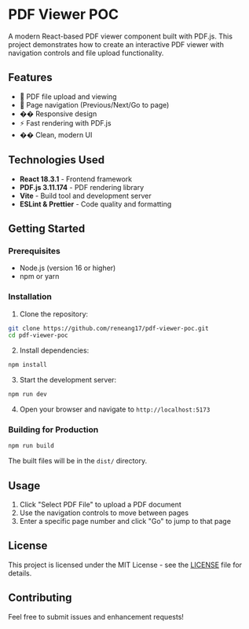 # PDF Viewer POC

A modern React-based PDF viewer component built with PDF.js. This project demonstrates how to create an interactive PDF viewer with navigation controls and file upload functionality.

## Features

- 📄 PDF file upload and viewing
- 🧭 Page navigation (Previous/Next/Go to page)
- �� Responsive design
- ⚡ Fast rendering with PDF.js
- �� Clean, modern UI

## Technologies Used

- **React 18.3.1** - Frontend framework
- **PDF.js 3.11.174** - PDF rendering library
- **Vite** - Build tool and development server
- **ESLint & Prettier** - Code quality and formatting

## Getting Started

### Prerequisites
- Node.js (version 16 or higher)
- npm or yarn

### Installation

1. Clone the repository:
```bash
git clone https://github.com/reneang17/pdf-viewer-poc.git
cd pdf-viewer-poc
```

2. Install dependencies:
```bash
npm install
```

3. Start the development server:
```bash
npm run dev
```

4. Open your browser and navigate to `http://localhost:5173`

### Building for Production

```bash
npm run build
```

The built files will be in the `dist/` directory.

## Usage

1. Click "Select PDF File" to upload a PDF document
2. Use the navigation controls to move between pages
3. Enter a specific page number and click "Go" to jump to that page

## License

This project is licensed under the MIT License - see the [LICENSE](LICENSE) file for details.

## Contributing

Feel free to submit issues and enhancement requests!
